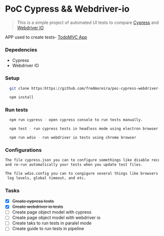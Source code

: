 # PoC Cypress && Webdriver-io

<!-- Blockquote -->
> This is a simple project of automated UI tests to compare [Cypress](https://www.cypress.io/) and [Webdriver IO](https://webdriver.io/)

APP used to create tests- [TodoMVC App](http://todomvc-app-for-testing.surge.sh/)

### Depedencies

* Cypress
* Webdriver IO

### Setup

```bash
  git clone https:https://github.com/fredmoreira/poc-cypress-webdriver-io.git
  
  npm install
```

### Run tests

```bash
  npm run cypress - open cypress console to run tests manually.

  npm test - run cypress tests in headless mode using electron browser

  npm run wdio - run webdriver io tests using chrome browser
```

### Configurations

```bash
The file cypress.json you can to configure somethings like disable recording 
and re-run automatically your tests when you update test files.

The file wdio.config you can to congigure several things like browsers capabilities,
 log levels, global timeout, and etc.
```

<!-- Task List -->
### Tasks

* [x] ~~Create cypress tests~~
* [x] ~~Create webdriver io tests~~
* [ ] Create page object model with cypress
* [ ] Create page object model with webdriver io
* [ ] Create taks to run tests in paralel mode
* [ ] Create guide to run tests in pipeline
